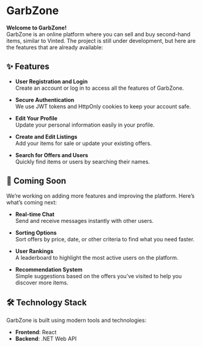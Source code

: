 # GarbZone  

**Welcome to GarbZone!**  
GarbZone is an online platform where you can sell and buy second-hand items, similar to Vinted. The project is still under development, but here are the features that are already available:  

## ✨ Features  

- **User Registration and Login**  
  Create an account or log in to access all the features of GarbZone.  

- **Secure Authentication**  
  We use JWT tokens and HttpOnly cookies to keep your account safe.  

- **Edit Your Profile**  
  Update your personal information easily in your profile.  

- **Create and Edit Listings**  
  Add your items for sale or update your existing offers.  

- **Search for Offers and Users**  
  Quickly find items or users by searching their names.  

## 🚀 Coming Soon  

We’re working on adding more features and improving the platform. Here’s what’s coming next:  

- **Real-time Chat**  
  Send and receive messages instantly with other users.  

- **Sorting Options**  
  Sort offers by price, date, or other criteria to find what you need faster.  

- **User Rankings**  
  A leaderboard to highlight the most active users on the platform.  

- **Recommendation System**  
  Simple suggestions based on the offers you’ve visited to help you discover more items.  

## 🛠️ Technology Stack  

GarbZone is built using modern tools and technologies:  

- **Frontend**: React  
- **Backend**: .NET Web API  

